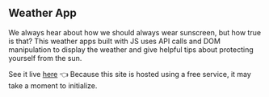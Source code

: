 <h2>Weather App</h2>

We always hear about how we should always wear sunscreen, but how true is that?
This weather apps built with JS uses API calls and DOM manipulation to display the weather and give helpful tips about protecting yourself from the sun.

See it live [here](https://logansailer.github.io/Weather-App/) 👈
Because this site is hosted using a free service, it may take a moment to initialize.
